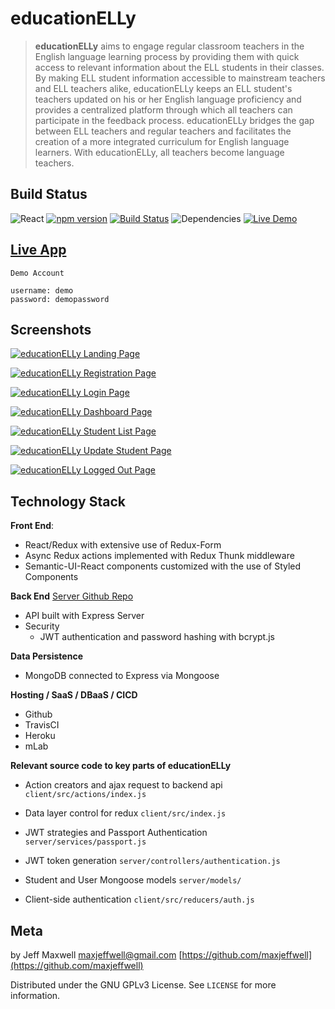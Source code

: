 # educationELLy

> **educationELLy** aims to engage regular classroom teachers in the English language learning process by providing them with quick access to relevant information about the ELL students in their classes. By making ELL student information accessible to mainstream teachers and ELL teachers alike, educationELLy keeps an ELL student's teachers updated on his or her English language proficiency and provides a centralized platform through which all teachers can participate in the feedback process. educationELLy bridges the gap between ELL teachers and regular teachers and facilitates the creation of a more integrated curriculum for English language learners. With educationELLy, all teachers become language teachers.

## Build Status
![React](https://img.shields.io/badge/react-16.6.0%2B-blue.svg) [![npm version](https://img.shields.io/badge/npm%20package-6.4.1-orange.svg)](https://badge.fury.io/js/npm) [![Build Status](https://travis-ci.org/maxjeffwell/code-talk-graphql-client.svg?branch=master)](https://travis-ci.org/maxjeffwell/code-talk-graphql-client) ![Dependencies](https://img.shields.io/badge/dependencies-up%20to%20date-brightgreen.svg) [![Live Demo](https://img.shields.io/badge/demo-online-green.svg)](https://jmaxwell-fullstack-client.herokuapp.com/)

## [Live App](https://jmaxwell-fullstack-client.herokuapp.com/)

```
Demo Account

username: demo
password: demopassword
```
## Screenshots

[![educationELLy Landing Page](https://i.gyazo.com/9f261d982b86d4c58d9e787db42972ea.png)](https://gyazo.com/9f261d982b86d4c58d9e787db42972ea)

[![educationELLy Registration Page](https://i.gyazo.com/15343e6fc9ab4b75daaf68e819d6c672.png)](https://gyazo.com/15343e6fc9ab4b75daaf68e819d6c672)

[![educationELLy Login Page](https://i.gyazo.com/7bf3966ef1f82a8870268357977a0684.png)](https://gyazo.com/7bf3966ef1f82a8870268357977a0684)

[![educationELLy Dashboard Page](https://i.gyazo.com/726aac47a4e2bb4d1d99b30c05c54b03.png)](https://gyazo.com/726aac47a4e2bb4d1d99b30c05c54b03)

[![educationELLy Student List Page](https://i.gyazo.com/56c518f5cadba3482bba048bdd6187a9.png)](https://gyazo.com/56c518f5cadba3482bba048bdd6187a9)

[![educationELLy Update Student Page](https://i.gyazo.com/6d604a8f7fab09b42970e5be7a2f8e90.png)](https://gyazo.com/6d604a8f7fab09b42970e5be7a2f8e90)

[![educationELLy Logged Out Page](https://i.gyazo.com/01a439dcbe74ee7e644041b1e0a58344.png)](https://gyazo.com/01a439dcbe74ee7e644041b1e0a58344)


## Technology Stack
**Front End**:
* React/Redux with extensive use of Redux-Form
* Async Redux actions implemented with Redux Thunk middleware
* Semantic-UI-React components customized with the use of Styled Components

**Back End** [Server Github Repo](https://github.com/maxjeffwell/full-stack-capstone-server)

* API built with Express Server
* Security
    * JWT authentication and password hashing with bcrypt.js

**Data Persistence**
* MongoDB connected to Express via Mongoose

**Hosting / SaaS / DBaaS / CICD**
* Github
* TravisCI
* Heroku
* mLab

**Relevant source code to key parts of educationELLy**

* Action creators and ajax request to backend api `client/src/actions/index.js`

 * Data layer control for redux `client/src/index.js`

 * JWT strategies and Passport Authentication `server/services/passport.js`

 * JWT token generation `server/controllers/authentication.js`

 * Student and User Mongoose models `server/models/`

 * Client-side authentication `client/src/reducers/auth.js`

## Meta

by Jeff Maxwell maxjeffwell@gmail.com
[https://github.com/maxjeffwell](https://github.com/maxjeffwell)

Distributed under the GNU GPLv3 License.
    See ``LICENSE`` for more information.



